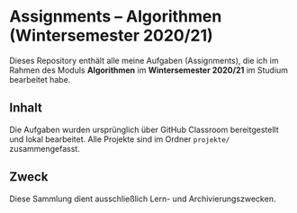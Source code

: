 # Assignments – Algorithmen (Wintersemester 2020/21)

Dieses Repository enthält alle meine Aufgaben (Assignments), die ich im Rahmen des Moduls **Algorithmen** im **Wintersemester 2020/21** im Studium bearbeitet habe.

## Inhalt

Die Aufgaben wurden ursprünglich über GitHub Classroom bereitgestellt und lokal bearbeitet. Alle Projekte sind im Ordner `projekte/` zusammengefasst.

## Zweck

Diese Sammlung dient ausschließlich Lern- und Archivierungszwecken.
